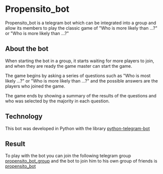 # Propensito_bot

Propensito_bot is a telegram bot which can be integrated into a group and allow its members to play the classic game of "Who is more likely than ...?" or "Who is more likely than ...?"

## About the bot

When starting the bot in a group, it starts waiting for more players to join, and when they are ready the game master can start the game.

The game begins by asking a series of questions such as "Who is most likely ...?" or "Who is more likely than ...?" and the possible answers are the players who joined the game.

The game ends by showing a summary of the results of the questions and who was selected by the majority in each question.

## Technology

This bot was developed in Python with the library [python-telegram-bot](https://python-telegram-bot.org/)

## Result

To play with the bot you can join the following telegram group [propensito_bot_group](https://t.me/propensito_bot_group)
and the bot to join him to his own group of friends is [propensito_bot](http://t.me/propensito_bot)
